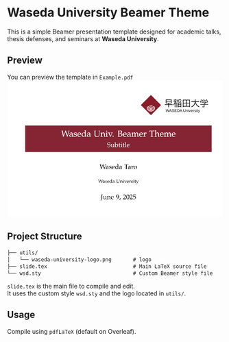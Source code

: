 # Waseda University Beamer Theme
This is a simple Beamer presentation template designed for academic talks, thesis defenses, and seminars at **Waseda University**.

## Preview
You can preview the template in `Example.pdf` 
![Title Slide Preview](Preview.png)

## Project Structure
```
├── utils/
│   └── waseda-university-logo.png       # logo
├── slide.tex                            # Main LaTeX source file
└── wsd.sty                              # Custom Beamer style file
```
`slide.tex` is the main file to compile and edit.  
It uses the custom style `wsd.sty` and the logo located in `utils/`.

## Usage
Compile using `pdfLaTeX` (default on Overleaf).

